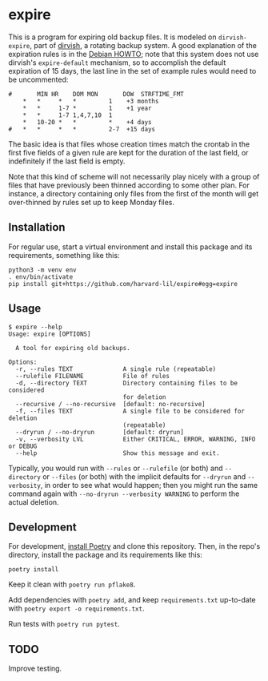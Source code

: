 expire
======
This is a program for expiring old backup files. It is modeled on
`dirvish-expire`, part of [dirvish](https://dirvish.org/), a rotating
backup system. A good explanation of the expiration rules is in the
[Debian HOWTO](https://dirvish.org/debian.howto.html); note that this
system does not use dirvish's `expire-default` mechanism, so to
accomplish the default expiration of 15 days, the last line in the set
of example rules would need to be uncommented:

```
#       MIN HR    DOM MON       DOW  STRFTIME_FMT
	*   *     *   *         1    +3 months
	*   *     1-7 *         1    +1 year
	*   *     1-7 1,4,7,10  1
	*   10-20 *   *         *    +4 days
#	*   *     *   *         2-7  +15 days
```

The basic idea is that files whose creation times match the crontab in
the first five fields of a given rule are kept for the duration of the
last field, or indefinitely if the last field is empty.

Note that this kind of scheme will not necessarily play nicely with a
group of files that have previously been thinned according to some
other plan. For instance, a directory containing only files from the
first of the month will get over-thinned by rules set up to keep
Monday files.

Installation
------------
For regular use, start a virtual environment and install this package
and its requirements, something like this:
```
python3 -m venv env
. env/bin/activate
pip install git+https://github.com/harvard-lil/expire#egg=expire
```

Usage
-----
```
$ expire --help
Usage: expire [OPTIONS]

  A tool for expiring old backups.

Options:
  -r, --rules TEXT              A single rule (repeatable)
  --rulefile FILENAME           File of rules
  -d, --directory TEXT          Directory containing files to be considered
                                for deletion
  --recursive / --no-recursive  [default: no-recursive]
  -f, --files TEXT              A single file to be considered for deletion
                                (repeatable)
  --dryrun / --no-dryrun        [default: dryrun]
  -v, --verbosity LVL           Either CRITICAL, ERROR, WARNING, INFO or DEBUG
  --help                        Show this message and exit.
```

Typically, you would run with `--rules` or `--rulefile` (or both) and
`--directory` or `--files` (or both) with the implicit defaults for
`--dryrun` and `--verbosity`, in order to see what would happen; then
you might run the same command again with `--no-dryrun --verbosity
WARNING` to perform the actual deletion.

Development
-----------
For development, [install
Poetry](https://python-poetry.org/docs/#installation) and clone this
repository. Then, in the repo's directory, install the package and its
requirements like this:

```
poetry install
```

Keep it clean with `poetry run pflake8`.

Add dependencies with `poetry add`, and keep `requirements.txt`
up-to-date with `poetry export -o requirements.txt`.

Run tests with `poetry run pytest`.

TODO
----
Improve testing.
